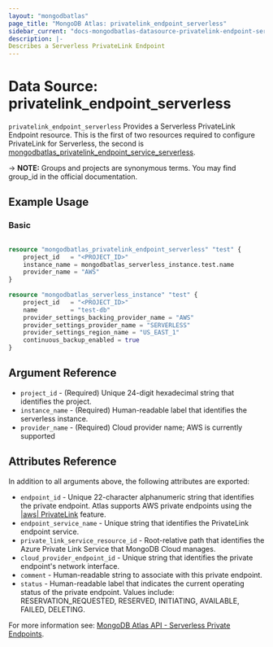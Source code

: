 ```yaml
---
layout: "mongodbatlas"
page_title: "MongoDB Atlas: privatelink_endpoint_serverless"
sidebar_current: "docs-mongodbatlas-datasource-privatelink-endpoint-serverless"
description: |-
Describes a Serverless PrivateLink Endpoint
---
```



# Data Source: privatelink_endpoint_serverless

`privatelink_endpoint_serverless` Provides a Serverless PrivateLink Endpoint resource.
This is the first of two resources required to configure PrivateLink for Serverless, the second is [mongodbatlas_privatelink_endpoint_service_serverless](https://registry.terraform.io/providers/mongodb/mongodbatlas/latest/docs/resources/privatelink_endpoint_service_serverless).

-> **NOTE:** Groups and projects are synonymous terms. You may find group_id in the official documentation.

## Example Usage

### Basic
```terraform

resource "mongodbatlas_privatelink_endpoint_serverless" "test" {
	project_id   = "<PROJECT_ID>"
	instance_name = mongodbatlas_serverless_instance.test.name
	provider_name = "AWS"
}
	  
resource "mongodbatlas_serverless_instance" "test" {
	project_id   = "<PROJECT_ID>"
	name         = "test-db"
	provider_settings_backing_provider_name = "AWS"
	provider_settings_provider_name = "SERVERLESS"
	provider_settings_region_name = "US_EAST_1"
	continuous_backup_enabled = true
}
```


## Argument Reference

* `project_id` - (Required) Unique 24-digit hexadecimal string that identifies the project.
* `instance_name` - (Required) Human-readable label that identifies the serverless instance.
* `provider_name` - (Required) Cloud provider name; AWS is currently supported

## Attributes Reference

In addition to all arguments above, the following attributes are exported:
* `endpoint_id` - Unique 22-character alphanumeric string that identifies the private endpoint. Atlas supports AWS private endpoints using the [|aws| PrivateLink](https://aws.amazon.com/privatelink/) feature.
* `endpoint_service_name` - Unique string that identifies the PrivateLink endpoint service.
* `private_link_service_resource_id` - Root-relative path that identifies the Azure Private Link Service that MongoDB Cloud manages.
* `cloud_provider_endpoint_id` - Unique string that identifies the private endpoint's network interface.
* `comment` - Human-readable string to associate with this private endpoint.
* `status` - Human-readable label that indicates the current operating status of the private endpoint. Values include: RESERVATION_REQUESTED, RESERVED, INITIATING, AVAILABLE, FAILED, DELETING.

For more information see: [MongoDB Atlas API - Serverless Private Endpoints](https://www.mongodb.com/docs/atlas/reference/api/serverless-private-endpoints-get-one/).
